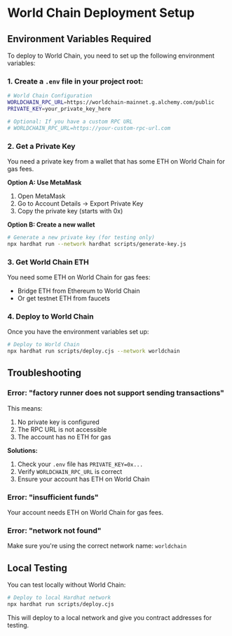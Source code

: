 # World Chain Deployment Setup

## Environment Variables Required

To deploy to World Chain, you need to set up the following environment variables:

### 1. Create a `.env` file in your project root:

```bash
# World Chain Configuration
WORLDCHAIN_RPC_URL=https://worldchain-mainnet.g.alchemy.com/public
PRIVATE_KEY=your_private_key_here

# Optional: If you have a custom RPC URL
# WORLDCHAIN_RPC_URL=https://your-custom-rpc-url.com
```

### 2. Get a Private Key

You need a private key from a wallet that has some ETH on World Chain for gas fees.

**Option A: Use MetaMask**
1. Open MetaMask
2. Go to Account Details → Export Private Key
3. Copy the private key (starts with 0x)

**Option B: Create a new wallet**
```bash
# Generate a new private key (for testing only)
npx hardhat run --network hardhat scripts/generate-key.js
```

### 3. Get World Chain ETH

You need some ETH on World Chain for gas fees:
- Bridge ETH from Ethereum to World Chain
- Or get testnet ETH from faucets

### 4. Deploy to World Chain

Once you have the environment variables set up:

```bash
# Deploy to World Chain
npx hardhat run scripts/deploy.cjs --network worldchain
```

## Troubleshooting

### Error: "factory runner does not support sending transactions"

This means:
1. No private key is configured
2. The RPC URL is not accessible
3. The account has no ETH for gas

**Solutions:**
1. Check your `.env` file has `PRIVATE_KEY=0x...`
2. Verify `WORLDCHAIN_RPC_URL` is correct
3. Ensure your account has ETH on World Chain

### Error: "insufficient funds"

Your account needs ETH on World Chain for gas fees.

### Error: "network not found"

Make sure you're using the correct network name: `worldchain`

## Local Testing

You can test locally without World Chain:

```bash
# Deploy to local Hardhat network
npx hardhat run scripts/deploy.cjs
```

This will deploy to a local network and give you contract addresses for testing.
